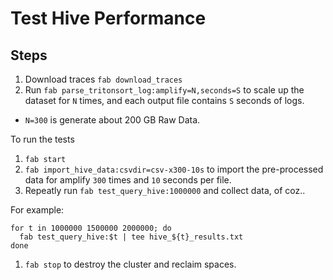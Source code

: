 # Test Hive Performance

## Steps

1. Download traces `fab download_traces`
1. Run `fab parse_tritonsort_log:amplify=N,seconds=S` to scale up the dataset
for `N` times, and each output file contains `S` seconds of logs.
 * `N=300` is generate about 200 GB Raw Data.

To run the tests

1. `fab start`
1. `fab import_hive_data:csvdir=csv-x300-10s` to import the pre-processed data
for amplify `300` times and `10` seconds per file.
1. Repeatly run `fab test_query_hive:1000000` and collect data, of coz..

For example:

```
for t in 1000000 1500000 2000000; do
  fab test_query_hive:$t | tee hive_${t}_results.txt
done
```
1. `fab stop` to destroy the cluster and reclaim spaces.
